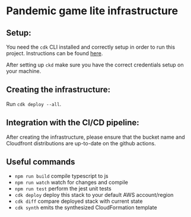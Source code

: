 # Pandemic game lite infrastructure

## Setup:

You need the `cdk` CLI installed and correctly setup in order to run this project. Instructions can be found [here](https://docs.aws.amazon.com/cdk/latest/guide/getting_started.html).

After setting up `ckd` make sure you have the correct credentials setup on your machine.

## Creating the infrastructure:

Run `cdk deploy --all`.

## Integration with the CI/CD pipeline:

After creating the infrastructure, please ensure that the bucket name and Cloudfront distributions are up-to-date on the github actions.

## Useful commands

 * `npm run build`   compile typescript to js
 * `npm run watch`   watch for changes and compile
 * `npm run test`    perform the jest unit tests
 * `cdk deploy`      deploy this stack to your default AWS account/region
 * `cdk diff`        compare deployed stack with current state
 * `cdk synth`       emits the synthesized CloudFormation template
